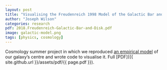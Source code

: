 ```yaml
---
layout: post
title: "Visualising the Freudenreich 1998 Model of the Galactic Bar and Disk"
author: "Joseph Wilson"
categories: research
pdf: 2018.Freudenreich-Galactic-Bar-and-Disk.pdf
image: galactic-model.png
tags: [physics, cosmology]
---
```


Cosmology summer project in which we reproduced [an empirical model](https://www.doi.org/10.1086/305065) of our galaxy’s centre and wrote code to visualise it. Full [PDF]({{ site.github.url }}/assets/pdf/{{ page.pdf }}).
